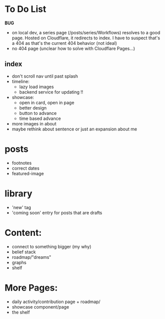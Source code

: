 # To Do List

**BUG**
- on local dev, a series page (/posts/series/Workflows) resolves to a good page. Hosted on Cloudflare, it redirects to index. I have to suspect that's a 404 as that's the current 404 behavior (not ideal)
- no 404 page (unclear how to solve with Cloudflare Pages...)

## index
- don't scroll nav until past splash
- timeline:
	- lazy load images
	- backend service for updating !!
- showcase:
	- open in card, open in page
	- better design
	- button to advance
	- time based advance
- more images in about
- maybe rethink about sentence or just an expansion about me

# posts
- footnotes
- correct dates
- featured-image

# library
- 'new' tag
- 'coming soon' entry for posts that are drafts

# Content:
- connect to something bigger (my why)
- belief stack
- roadmap/"dreams"
- graphs
- shelf

# More Pages:
- daily activity/contribution page + roadmap/
- showcase component/page
- the shelf